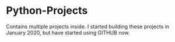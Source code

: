 # Python-Projects
Contains multiple projects inside. I started building these projects in January 2020, but have started using GITHUB now.
